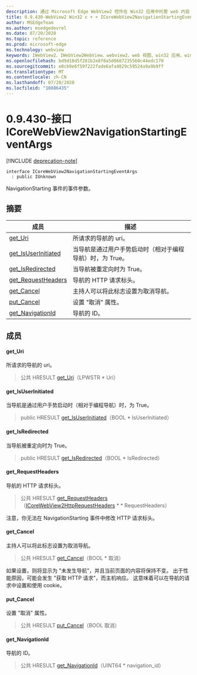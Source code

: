 ```yaml
---
description: 通过 Microsoft Edge WebView2 控件在 Win32 应用中托管 web 内容
title: 0.9.430-WebView2 Win32 c + + ICoreWebView2NavigationStartingEventArgs
author: MSEdgeTeam
ms.author: msedgedevrel
ms.date: 07/20/2020
ms.topic: reference
ms.prod: microsoft-edge
ms.technology: webview
keywords: IWebView2、IWebView2WebView、webview2、web 视图、win32 应用、win32、edge、ICoreWebView2、ICoreWebView2Host、浏览器控件、边缘 html
ms.openlocfilehash: bd9d10d5f281b2e8f0a5d0687235560c44edc170
ms.sourcegitcommit: e0cb9e6f59f222fade6afa4829c59524a9a9b9ff
ms.translationtype: MT
ms.contentlocale: zh-CN
ms.lasthandoff: 07/20/2020
ms.locfileid: "10886435"
---
```

# 0.9.430-接口 ICoreWebView2NavigationStartingEventArgs 

[!INCLUDE [deprecation-note](../../includes/deprecation-note.md)]

```
interface ICoreWebView2NavigationStartingEventArgs
  : public IUnknown
```

NavigationStarting 事件的事件参数。

## 摘要

 成员                        | 描述
--------------------------------|---------------------------------------------
[get_Uri](#get_uri) | 所请求的导航的 uri。
[get_IsUserInitiated](#get_isuserinitiated) | 当导航是通过用户手势启动时（相对于编程导航）时，为 True。
[get_IsRedirected](#get_isredirected) | 当导航被重定向时为 True。
[get_RequestHeaders](#get_requestheaders) | 导航的 HTTP 请求标头。
[get_Cancel](#get_cancel) | 主持人可以将此标志设置为取消导航。
[put_Cancel](#put_cancel) | 设置 "取消" 属性。
[get_NavigationId](#get_navigationid) | 导航的 ID。

## 成员

#### get_Uri 

所请求的导航的 uri。

> 公共 HRESULT [get_Uri](#get_uri)（LPWSTR * Uri）

#### get_IsUserInitiated 

当导航是通过用户手势启动时（相对于编程导航）时，为 True。

> public HRESULT [get_IsUserInitiated](#get_isuserinitiated)（BOOL * IsUserInitiated）

#### get_IsRedirected 

当导航被重定向时为 True。

> public HRESULT [get_IsRedirected](#get_isredirected)（BOOL * IsRedirected）

#### get_RequestHeaders 

导航的 HTTP 请求标头。

> 公共 HRESULT [get_RequestHeaders](#get_requestheaders)（[ICoreWebView2HttpRequestHeaders](ICoreWebView2HttpRequestHeaders.md) * * RequestHeaders）

注意，你无法在 NavigationStarting 事件中修改 HTTP 请求标头。

#### get_Cancel 

主持人可以将此标志设置为取消导航。

> 公共 HRESULT [get_Cancel](#get_cancel)（BOOL * 取消）

如果设置，则将显示为 "未发生导航"，并且当前页面的内容将保持不变。 出于性能原因，可能会发生 "获取 HTTP 请求"，而主机响应。 这意味着可以在导航的请求中设置和使用 cookie。

#### put_Cancel 

设置 "取消" 属性。

> 公共 HRESULT [put_Cancel](#put_cancel)（BOOL 取消）

#### get_NavigationId 

导航的 ID。

> 公共 HRESULT [get_NavigationId](#get_navigationid)（UINT64 * navigation_id）

